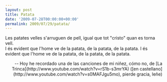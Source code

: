 ```yaml
---
layout: post
title: Patata
date: '2009-07-28T00:00:00+00:00'
permalink: 2009/07/29/patata/
---
```

<p class="chorus">Les patates velles s'arruguen de pell,
igual que tot "cristo" quan es torna vell.
<br />I és evident que l'home ve de la patata,
de la patata, de la patata.
I és evident que l'home ve de la patata,
de la patata, de la patata.
</p><p align="right">-- Hoy he recordado una de las canciones de mi niñez, cómo no, de [La Trinca](http://www.youtube.com/watch?v=rS1b-s3mrYA) ([en castellano](http://www.youtube.com/watch?v=s0MAFJgu5mo), pierde gracia, leñe)</p>
